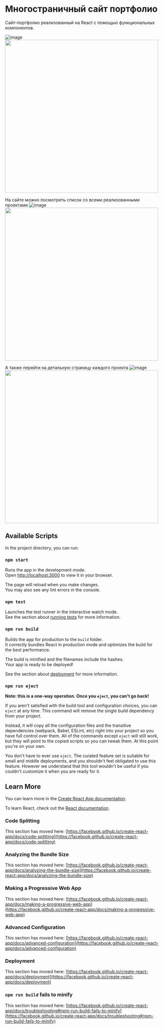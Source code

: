 # Многостраничный сайт портфолио
 Сайт-портфолио реализованный на React с помощью функциональных компонентов.
 
![image](https://github.com/russe19/portfolio/assets/116742525/a512d634-2811-42b5-b739-8d4cd1b099a0)
<img src="https://github.com/russe19/portfolio/assets/116742525/a512d634-2811-42b5-b739-8d4cd1b099a0" width="500" />

На сайте можно посмотреть список со всеми реализованными проектами
![image](https://github.com/russe19/portfolio/assets/116742525/e922e305-31e3-4776-b5d7-3b00abc8e9a4)
<img src="https://github.com/russe19/portfolio/assets/116742525/e922e305-31e3-4776-b5d7-3b00abc8e9a4" width="500" />

А также перейти на детальную страницу каждого проекта
![image](https://github.com/russe19/portfolio/assets/116742525/b4822072-d72c-464c-93d8-b9a18f4bc9be)
<img src="https://github.com/russe19/portfolio/assets/116742525/b4822072-d72c-464c-93d8-b9a18f4bc9be" width="500" />


## Available Scripts

In the project directory, you can run:

### `npm start`

Runs the app in the development mode.\
Open [http://localhost:3000](http://localhost:3000) to view it in your browser.

The page will reload when you make changes.\
You may also see any lint errors in the console.

### `npm test`

Launches the test runner in the interactive watch mode.\
See the section about [running tests](https://facebook.github.io/create-react-app/docs/running-tests) for more information.

### `npm run build`

Builds the app for production to the `build` folder.\
It correctly bundles React in production mode and optimizes the build for the best performance.

The build is minified and the filenames include the hashes.\
Your app is ready to be deployed!

See the section about [deployment](https://facebook.github.io/create-react-app/docs/deployment) for more information.

### `npm run eject`

**Note: this is a one-way operation. Once you `eject`, you can't go back!**

If you aren't satisfied with the build tool and configuration choices, you can `eject` at any time. This command will remove the single build dependency from your project.

Instead, it will copy all the configuration files and the transitive dependencies (webpack, Babel, ESLint, etc) right into your project so you have full control over them. All of the commands except `eject` will still work, but they will point to the copied scripts so you can tweak them. At this point you're on your own.

You don't have to ever use `eject`. The curated feature set is suitable for small and middle deployments, and you shouldn't feel obligated to use this feature. However we understand that this tool wouldn't be useful if you couldn't customize it when you are ready for it.

## Learn More

You can learn more in the [Create React App documentation](https://facebook.github.io/create-react-app/docs/getting-started).

To learn React, check out the [React documentation](https://reactjs.org/).

### Code Splitting

This section has moved here: [https://facebook.github.io/create-react-app/docs/code-splitting](https://facebook.github.io/create-react-app/docs/code-splitting)

### Analyzing the Bundle Size

This section has moved here: [https://facebook.github.io/create-react-app/docs/analyzing-the-bundle-size](https://facebook.github.io/create-react-app/docs/analyzing-the-bundle-size)

### Making a Progressive Web App

This section has moved here: [https://facebook.github.io/create-react-app/docs/making-a-progressive-web-app](https://facebook.github.io/create-react-app/docs/making-a-progressive-web-app)

### Advanced Configuration

This section has moved here: [https://facebook.github.io/create-react-app/docs/advanced-configuration](https://facebook.github.io/create-react-app/docs/advanced-configuration)

### Deployment

This section has moved here: [https://facebook.github.io/create-react-app/docs/deployment](https://facebook.github.io/create-react-app/docs/deployment)

### `npm run build` fails to minify

This section has moved here: [https://facebook.github.io/create-react-app/docs/troubleshooting#npm-run-build-fails-to-minify](https://facebook.github.io/create-react-app/docs/troubleshooting#npm-run-build-fails-to-minify)
